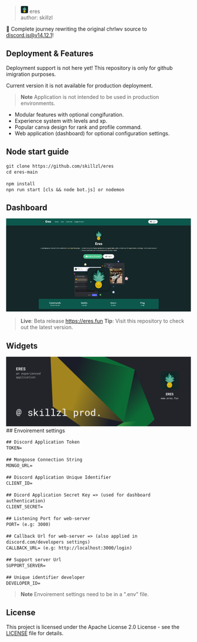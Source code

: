 
> <img src="./assets/eres-crop.png" width="20"> eres<br/> author: skillzl

  
🍍 Complete journey rewriting the original chrlwv source to discord.js@v14.12.1!

## Deployment & Features
Deployment support is not here yet! This repository is only for github imigration purposes.

Current version it is not available for production deployment.

> **Note**
> Application is not intended to be used in production environments.

- Modular features with optional congifuration.
- Experience system with levels and xp.
- Popular canva design for rank and profile command.
- Web application (dashboard) for optional configuration settings.
## Node start guide

```
git clone https://github.com/skillzl/eres
cd eres-main

npm install
npn run start [cls && node bot.js] or nodemon
```
## Dashboard
<img src="./assets/github/dashboard.png" width="1042">

> **Live**: Beta release https://eres.fun
> **Tip**: Visit this repository to check out the latest version. 

## Widgets
<img src="./assets/github/eres-widget.png" width="512">
## Envoirement settings

```
## Discord Application Token
TOKEN=

## Mongoose Connection String
MONGO_URL=

## Discord Application Unique Identifier
CLIENT_ID=

## Dicord Application Secret Key => (used for dashboard authentication)
CLIENT_SECRET=

## Listening Port for web-server
PORT= (e.g: 3000)

## Callback Url for web-server => (also applied in discord.com/developers settings)
CALLBACK_URL= (e.g: http://localhost:3000/login)

## Support server Url
SUPPORT_SERVER=

## Unique identifier developer
DEVELOPER_ID=
```
> **Note**
 Envoirement settings need to be in a ".env" file.
## License
This project is licensed under the Apache License 2.0 License - see the [LICENSE](https://github.com/skillzl/eres/blob/main/LICENSE) file for details.
